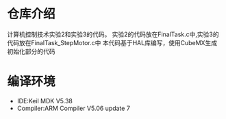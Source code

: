 # 仓库介绍
计算机控制技术实验2和实验3的代码。</n>
实验2的代码放在FinalTask.c中,实验3的代码放在FinalTask_StepMotor.c中</n>
本代码基于HAL库编写，使用CubeMX生成初始化部分的代码</n>
# 编译环境
- IDE:Keil MDK V5.38
- Compiler:ARM Compiler V5.06 update 7
